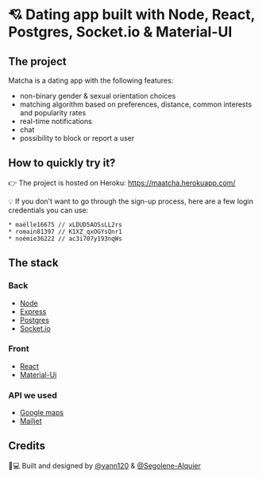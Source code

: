 # 💘 Dating app built with Node, React, Postgres, Socket.io & Material-UI

## The project

Matcha is a dating app with the following features:
* non-binary gender & sexual orientation choices
* matching algorithm based on preferences, distance, common interests and popularity rates
* real-time notifications
* chat
* possibility to block or report a user

## How to quickly try it?

👉 The project is hosted on Heroku: https://maatcha.herokuapp.com/ 

💡 If you don't want to go through the sign-up process, here are a few login credentials you can use:
```
* maëlle16675 // xLDUD5AOSsLL2rs
* romain81397 // K1XZ_qxOGYsQnr1
* noémie36222 // ac3i707y193nqWs
```

## The stack
### Back
* [Node](https://nodejs.org/en/)
* [Express](https://expressjs.com/)
* [Postgres](https://www.postgresql.org/)
* [Socket.io](https://socket.io/)

### Front
* [React](https://reactjs.org/)
* [Material-Ui](https://material-ui.com/)

### API we used
* [Google maps]()
* [Mailjet](https://www.mailjet.com/)

## Credits

🎨💻 Built and designed by [@yann120](https://github.com/yann120) & [@Segolene-Alquier](https://github.com/Segolene-Alquier/)
